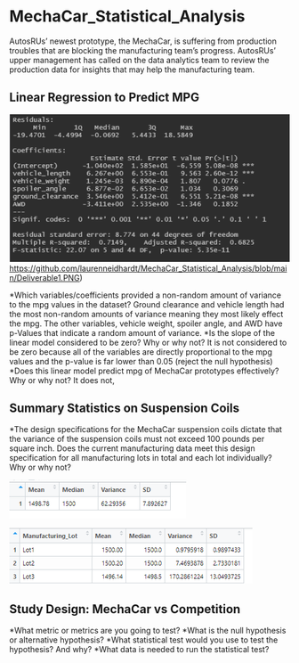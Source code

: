 # MechaCar_Statistical_Analysis
AutosRUs’ newest prototype, the MechaCar, is suffering from production troubles that are blocking the manufacturing team’s progress. AutosRUs’ upper management has called on the data analytics team to review the production data for insights that may help the manufacturing team.

## Linear Regression to Predict MPG

![Deliverable1](https://github.com/laurenneidhardt/MechaCar_Statistical_Analysis/blob/main/Deliverable1.PNG)https://github.com/laurenneidhardt/MechaCar_Statistical_Analysis/blob/main/Deliverable1.PNG)

*Which variables/coefficients provided a non-random amount of variance to the mpg values in the dataset?
   Ground clearance and vehicle length had the most non-random amounts of variance meaning they most likely effect the mpg. The other variables, vehicle weight, spoiler angle, and     AWD have p-Values that indicate a random amount of variance.
*Is the slope of the linear model considered to be zero? Why or why not? 
    It is not considered to be zero because all of the variables are directly proportional to the mpg values and the p-value is far lower than 0.05 (reject the null hypothesis)
*Does this linear model predict mpg of MechaCar prototypes effectively? Why or why not?
    It does not, 

## Summary Statistics on Suspension Coils
*The design specifications for the MechaCar suspension coils dictate that the variance of the suspension coils must not exceed 100 pounds per square inch. Does the current manufacturing data meet this design specification for all manufacturing lots in total and each lot individually? Why or why not?

![Deliverable2_TotalSummary](https://github.com/laurenneidhardt/MechaCar_Statistical_Analysis/blob/main/Deliverable2_TotalSummary.PNG)


![Deliverable2_LotSummary](https://github.com/laurenneidhardt/MechaCar_Statistical_Analysis/blob/main/Deliverable2_LotSummary.PNG)
## Study Design: MechaCar vs Competition

*What metric or metrics are you going to test?
*What is the null hypothesis or alternative hypothesis?
*What statistical test would you use to test the hypothesis? And why?
*What data is needed to run the statistical test?

